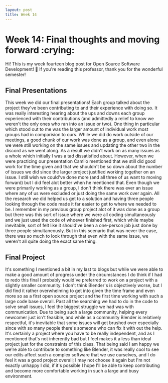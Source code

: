 ```yaml
---
layout: post
title: Week 14
---
```


# Week 14: Final thoughts and moving forward :crying:
Hi! This is my week fourteen blog post for Open Source Software Development! :tada: If you're reading this professor, thank you for the wonderful semester! 

## Final Presentations
This week we did our final presentations! Each group talked about the project they've been contributing to and their experience with doing so. It was really interesting hearing about the ups and downs each group experienced with their contributions (and admittedly a relief to know we weren't the only ones who ran into an issue or two). One thing in particular which stood out to me was the larger amount of individual work most groups had in comparision to ours. While we did do work outside of our meetings, a good chunk of our work was done as a group, and even alone we were still working on the same issues and updating the other two in the discord as we went along. As a result we didn't work on as many issues as a whole which initially I was a tad dissatisfied about. However, when we were practicing our presentation Camilo mentioned that we still did good work for the time given and that we shouldn't be so down about the number of issues we did since the larger project justified working together on an issue. I still wish we could've done more (and all three of us want to moving forward) but I did feel alot better when he mentioned that. Even though we were primarily working as a group, I don't think there was ever an issue where any of us were excluded or just doing the same work over again. All the research we did helped us get to a solution and having three people looking through the code made it far easier to get to where we needed to be. I remember in my previous group project alot of it was done as a group but there was this sort of issue where we were all coding simultaneously and we just used the code of whoever finished first, which while maybe inevitable, sort of felt like it should've been a one-person job just done by three people simultaneously. But in this scenario that was never the case, there was so much to look through that even with the same issue, we weren't all quite doing the exact same thing.

## Final Project
It's something I mentioned a bit in my last to blogs but while we were able to make a good amount of progress under the circumstances I do think if I had to redo this final I probably would've preferred to work on a project with a slightly smaller community. I don't think Blender's is objectively worse, but I did find it rather overwhelming to get into given the time frame and even more so as a first open source project and the first time working with such a large code base overall. Past all the searching we had to do in the code to solve small issues, I feel the biggest struggle we had was with communication. Due to being such a large community, helping every newcomer just isn't feasible, and while as a community Blender is relatively respectful, it's inevitable that some issues will get brushed over especially since with so many people there's someone who can fix it with out the help. It's certainly a project where you have to be really independent, and as I mentioned that's not inherently bad but I feel makes it a less than ideal project just for the constraints of this class. That being said I am happy we we're able to contribute to something like Blender, it was really cool to see our edits affect such a complex software that we use ourselves, and I do feel it was a good project overall; I may not choose it again but I'm not exactly unhappy I did, if it's possible I hope I'll be able to keep contributing and become more comfortable working in such a large and busy environment.



